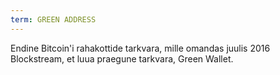 ```yaml
---
term: GREEN ADDRESS
---
```


Endine Bitcoin'i rahakottide tarkvara, mille omandas juulis 2016 Blockstream, et luua praegune tarkvara, Green Wallet.